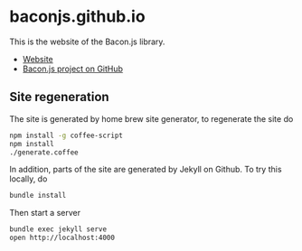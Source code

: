 # baconjs.github.io

This is the website of the Bacon.js library.

* [Website](http://baconjs.github.io)
* [Bacon.js project on GitHub](https://github.com/baconjs/bacon.js)

## Site regeneration

The site is generated by home brew site generator,
to regenerate the site do

```sh
npm install -g coffee-script
npm install
./generate.coffee
```

In addition, parts of the site are generated by Jekyll on Github. To try this locally, do

```sh
bundle install
```

Then start a server

```sh
bundle exec jekyll serve 
open http://localhost:4000
```
